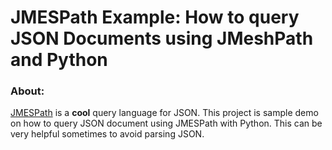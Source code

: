 # JMESPath Example: How to query JSON Documents using JMeshPath and Python

### About: 
[JMESPath](https://jmespath.org/) is a __cool__ query language for JSON.
This project is sample demo on how to query JSON document using JMESPath with Python. 
This can be very helpful sometimes to avoid parsing JSON.

